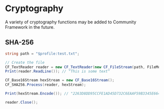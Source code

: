 # Cryptography

A variety of cryptography functions may be added to Community Framework in the future.

## SHA-256

```csharp
string path = "$profile:test.txt";

// Create the file
CF_TextReader reader = new CF_TextReader(new CF_FileStream(path, FileMode.READ));
Print(reader.ReadLine()); // "This is some text"

CF_Base16Stream hexStream = new CF_Base16Stream();
CF_SHA256.Process(reader, hexStream);

Print(hexStream.Encode()); // "2263D8DD95CCFE1AD45D732C6EAAF59B3345E6647331605CB15AAE52002DFF75"

reader.Close();

```